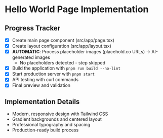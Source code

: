 # Hello World Page Implementation

## Progress Tracker

- [x] Create main page component (src/app/page.tsx)
- [x] Create layout configuration (src/app/layout.tsx)
- [x] **AUTOMATIC**: Process placeholder images (placehold.co URLs) → AI-generated images
  - No placeholders detected - step skipped
- [x] Build the application with `pnpm run build --no-lint`
- [x] Start production server with `pnpm start`
- [x] API testing with curl commands
- [x] Final preview and validation

## Implementation Details
- Modern, responsive design with Tailwind CSS
- Gradient backgrounds and centered layout
- Professional typography and spacing
- Production-ready build process